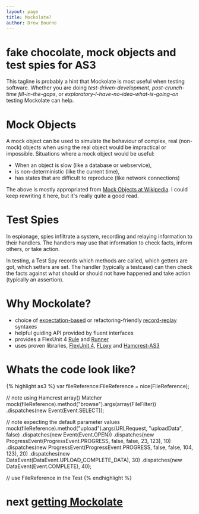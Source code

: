 ```yaml
---
layout: page
title: Mockolate?
author: Drew Bourne
---
```


# fake chocolate, mock objects and test spies for AS3

This tagline is probably a hint that Mockolate is most useful when testing software. Whether you are doing _test-driven-development_, _post-crunch-time fill-in-the-gaps_, or _exploratory-I-have-no-idea-what-is-going-on_ testing Mockolate can help.

# Mock Objects

A mock object can be used to simulate the behaviour of complex, real (non-mock) objects when using the real object would be impractical or impossible. Situations where a mock object would be useful: 

- When an object is slow (like a database or webservice),
- is non-deterministic (like the current time), 
- has states that are difficult to reproduce (like network connections)

The above is mostly appropriated from [Mock Objects at Wikipedia](http://en.wikipedia.org/wiki/Mock_object). I could keep rewriting it here, but it's really quite a good read. 

# Test Spies

In espionage, spies infiltrate a system, recording and relaying information to their handlers. The handlers may use that information to check facts, inform others, or take action. 

In testing, a Test Spy records which methods are called, which getters are got, which setters are set. The handler (typically a testcase) can then check the facts against what should or should not have happened and take action (typically an assertion). 

# Why Mockolate?

- choice of [expectation-based](stubbing_and_mocking.html) or refactoring-friendly [record-replay](recording_and_replaying.html) syntaxes
- helpful guiding API provided by fluent interfaces
- provides a FlexUnit 4 [Rule](http://docs.flexunit.org/index.php?title=CreatingRules) and [Runner](http://docs.flexunit.org/index.php?title=Custom_Runners)
- uses proven libraries, [FlexUnit 4](http://flexunit.org/), [FLoxy](http://code.google.com/p/floxy) and [Hamcrest-AS3](http://github.com/drewbourne/hamcrest-as3)

# Whats the code look like?

{% highlight as3 %}
var fileReference:FileReference = nice(FileReference);

// note using Hamcrest array() Matcher
mock(fileReference).method("browse").args(array(FileFilter))
    .dispatches(new Event(Event.SELECT));

// note expecting the default parameter values
mock(fileReference).method("upload").args(URLRequest, "uploadData", false)
    .dispatches(new Event(Event.OPEN))
    .dispatches(new ProgressEvent(ProgressEvent.PROGRESS, false, false, 23, 123), 10)
    .dispatches(new ProgressEvent(ProgressEvent.PROGRESS, false, false, 104, 123), 20)
    .dispatches(new DataEvent(DataEvent.UPLOAD_COMPLETE_DATA), 30)
    .dispatches(new DataEvent(Event.COMPLETE), 40);
    
// use FileReference in the Test
{% endhighlight %}

# next [getting Mockolate](getting_mockolate.html)
